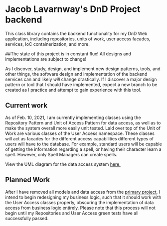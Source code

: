 # Jacob Lavarnway's DnD Project backend

This class library contains the backend functionality for my DnD Web application, including repositories, units of work, user access facades, services, IoC containerization, and more.

##The state of this project is in constant flux! All designs and implementations are subject to change!

As I discover, study, design, and implement new design patterns, tools, and other things, the software design and implementation of the backend services can and likely *will* change drastically. 
If I discover a major design pattern or tool that I should have implemented, expect a new branch to be created as I practice and attempt to gain experience with this tool. 

## Current work
As of Feb. 10, 2021, I am currently implementing classes using the Repository Pattern and Unit of Access Pattern for data access, as well as to make the system overall more easily unit tested. 
Laid over top of the Unit of Work are various classes of the User Access namespace. These classes will act as facades for the different access capabilities different types of users will have to the database.
For example, standard users will be capable of getting the information regarding a spell, or having their character learn a spell. However, only Spell Managers can create spells.


View the UML diagram for the data access system [here.](https://drive.google.com/file/d/1jHCdhodi_AWYTLdqENzGg1fTXOY5xlLs/view?usp=sharing)
## Planned Work
After I have removed all models and data access from the [primary project](https://github.com/Muroxxas/DnD-Project), I intend to begin redesigning my business logic, 
such that it should work with the User Access classes properly, obscuring the implementation of data access from business logic entirely. 
Please note that this process will not begin until my Repositories and User Access green tests have all successfully passed.
